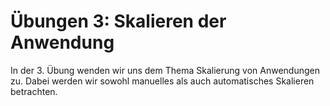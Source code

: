 # Übungen 3: Skalieren der Anwendung

In der 3. Übung wenden wir uns dem Thema Skalierung von Anwendungen zu. Dabei werden wir sowohl manuelles als auch automatisches Skalieren betrachten.


